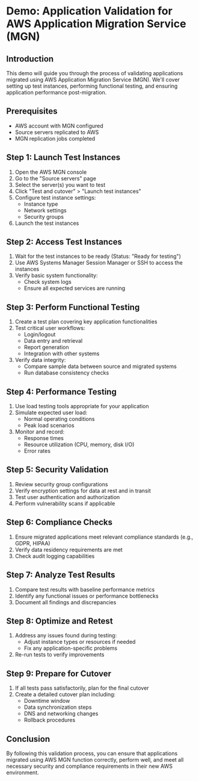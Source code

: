 # Demo: Application Validation for AWS Application Migration Service (MGN)

## Introduction

This demo will guide you through the process of validating applications migrated using AWS Application Migration Service (MGN). We'll cover setting up test instances, performing functional testing, and ensuring application performance post-migration.

## Prerequisites

- AWS account with MGN configured
- Source servers replicated to AWS
- MGN replication jobs completed

## Step 1: Launch Test Instances

1. Open the AWS MGN console
2. Go to the "Source servers" page
3. Select the server(s) you want to test
4. Click "Test and cutover" > "Launch test instances"
5. Configure test instance settings:
   - Instance type
   - Network settings
   - Security groups
6. Launch the test instances

## Step 2: Access Test Instances

1. Wait for the test instances to be ready (Status: "Ready for testing")
2. Use AWS Systems Manager Session Manager or SSH to access the instances
3. Verify basic system functionality:
   - Check system logs
   - Ensure all expected services are running

## Step 3: Perform Functional Testing

1. Create a test plan covering key application functionalities
2. Test critical user workflows:
   - Login/logout
   - Data entry and retrieval
   - Report generation
   - Integration with other systems
3. Verify data integrity:
   - Compare sample data between source and migrated systems
   - Run database consistency checks

## Step 4: Performance Testing

1. Use load testing tools appropriate for your application
2. Simulate expected user load:
   - Normal operating conditions
   - Peak load scenarios
3. Monitor and record:
   - Response times
   - Resource utilization (CPU, memory, disk I/O)
   - Error rates

## Step 5: Security Validation

1. Review security group configurations
2. Verify encryption settings for data at rest and in transit
3. Test user authentication and authorization
4. Perform vulnerability scans if applicable

## Step 6: Compliance Checks

1. Ensure migrated applications meet relevant compliance standards (e.g., GDPR, HIPAA)
2. Verify data residency requirements are met
3. Check audit logging capabilities

## Step 7: Analyze Test Results

1. Compare test results with baseline performance metrics
2. Identify any functional issues or performance bottlenecks
3. Document all findings and discrepancies

## Step 8: Optimize and Retest

1. Address any issues found during testing:
   - Adjust instance types or resources if needed
   - Fix any application-specific problems
2. Re-run tests to verify improvements

## Step 9: Prepare for Cutover

1. If all tests pass satisfactorily, plan for the final cutover
2. Create a detailed cutover plan including:
   - Downtime window
   - Data synchronization steps
   - DNS and networking changes
   - Rollback procedures

## Conclusion

By following this validation process, you can ensure that applications migrated using AWS MGN function correctly, perform well, and meet all necessary security and compliance requirements in their new AWS environment.